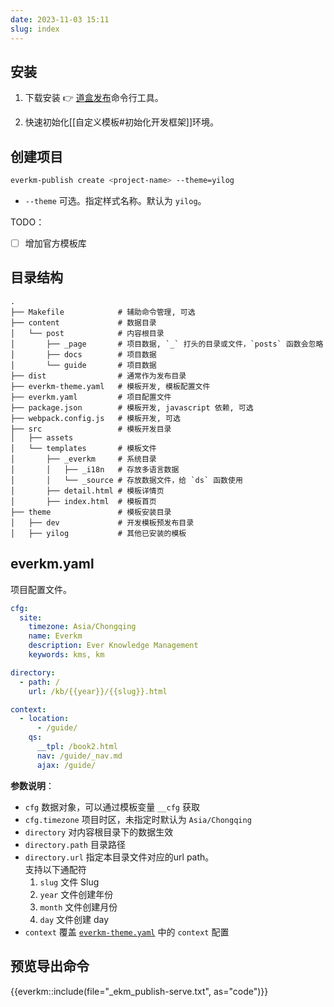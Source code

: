 ```yaml
---
date: 2023-11-03 15:11
slug: index
---
```



## 安装

1. 下载安装 :point_right: [道盒发布](~/download.html)命令行工具。
    
2. 快速初始化[[自定义模板#初始化开发框架]]环境。




## 创建项目

```bash
everkm-publish create <project-name> --theme=yilog
```

- `--theme` 可选。指定样式名称。默认为 `yilog`。


TODO：
- [ ]  增加官方模板库



## 目录结构

```
.
├── Makefile            # 辅助命令管理, 可选
├── content             # 数据目录
│   └── post            # 内容根目录
│       ├── _page       # 项目数据, `_` 打头的目录或文件，`posts` 函数会忽略
│       ├── docs        # 项目数据
│       └── guide       # 项目数据
├── dist                # 通常作为发布目录
├── everkm-theme.yaml   # 模板开发, 模板配置文件 
├── everkm.yaml         # 项目配置文件
├── package.json        # 模板开发, javascript 依赖, 可选
├── webpack.config.js   # 模板开发, 可选
├── src                 # 模板开发目录
│   ├── assets
│   └── templates       # 模板文件
│       ├── _everkm     # 系统目录
│       │   ├── _i18n   # 存放多语言数据
│       │   └── _source # 存放数据文件，给 `ds` 函数使用
│       ├── detail.html # 模板详情页
│       ├── index.html  # 模板首页
├── theme               # 模板安装目录
│   ├── dev             # 开发模板预发布目录
│   ├── yilog           # 其他已安装的模板
```


## everkm.yaml

项目配置文件。

```yaml
cfg:
  site:
    timezone: Asia/Chongqing
    name: Everkm
    description: Ever Knowledge Management
    keywords: kms, km

directory:
  - path: /
    url: /kb/{{year}}/{{slug}}.html

context:
  - location:
      - /guide/
    qs:
      __tpl: /book2.html
      nav: /guide/_nav.md
      ajax: /guide/
```

**参数说明**：
- `cfg` 数据对象，可以通过模板变量 `__cfg` 获取
- `cfg.timezone` 项目时区，未指定时默认为 `Asia/Chongqing`
- `directory` 对内容根目录下的数据生效
- `directory.path` 目录路径
- `directory.url` 指定本目录文件对应的url path。  
    支持以下通配符
    1. `slug` 文件 Slug
    1. `year` 文件创建年份
    1. `month` 文件创建月份
    1. `day` 文件创建 day
- `context` 覆盖 [`everkm-theme.yaml`](自定义模板#everkm-theme.yaml) 中的 `context` 配置


## 预览导出命令

{{everkm::include(file="_ekm_publish-serve.txt", as="code")}}